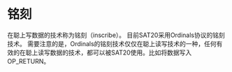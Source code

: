 铭刻
====

在聪上写数据的技术称为铭刻（inscribe）。
目前SAT20采用Ordinals协议的铭刻技术。
需要注意的是，Ordinals的铭刻技术仅仅在聪上读写技术的一种，任何有效的在聪上读写数据的技术，都可以被SAT20使用。比如将数据写入OP_RETURN。